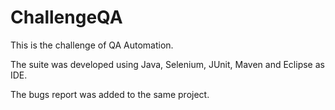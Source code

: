 # ChallengeQA

This is the challenge of QA Automation.

The suite was developed using Java, Selenium, JUnit, Maven and Eclipse as IDE.

The bugs report was added to the same project.

